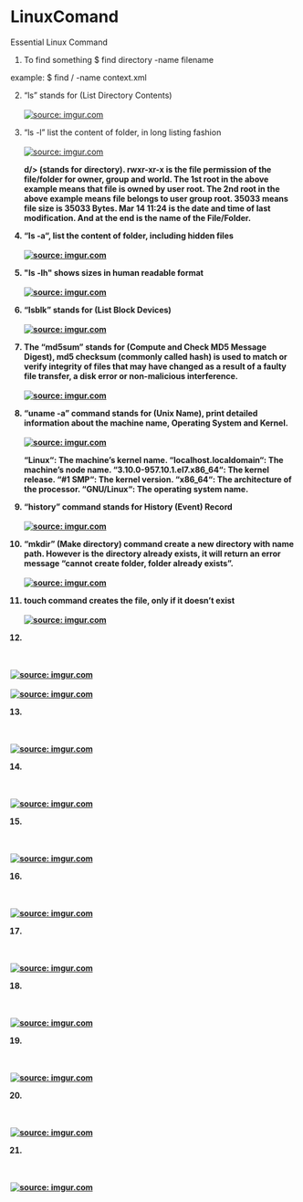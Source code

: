 # LinuxComand
Essential Linux Command

1. To find something
$ find directory -name filename

example: $ find / -name context.xml

2. “ls” stands for (List Directory Contents)
</br> </br>
<a href="https://imgur.com/0p5agVN"><img src="https://i.imgur.com/0p5agVN.png" title="source: imgur.com" /></a>

3.  “ls -l” list the content of folder, in long listing fashion
</br> </br>
<a href="https://imgur.com/eUfse62"><img src="https://i.imgur.com/eUfse62.png" title="source: imgur.com" /></a>


	<b>d/> (stands for directory).
    rwxr-xr-x is the file permission of the file/folder for owner, group and world.
    The 1st root in the above example means that file is owned by user root.
    The 2nd root in the above example means file belongs to user group root.
    35033 means file size is 35033 Bytes.
    Mar 14 11:24 is the date and time of last modification.
    And at the end is the name of the File/Folder.


4. “ls -a“, list the content of folder, including hidden files
</br> </br>
<a href="https://imgur.com/dENxpUQ"><img src="https://i.imgur.com/dENxpUQ.png" title="source: imgur.com" /></a>

5. "ls -lh" shows sizes in human readable format
</br> </br>
<a href="https://imgur.com/HfJO1Gv"><img src="https://i.imgur.com/HfJO1Gv.png" title="source: imgur.com" /></a>

6.  “lsblk” stands for (List Block Devices)
</br> </br>
<a href="https://imgur.com/eatg1qY"><img src="https://i.imgur.com/eatg1qY.png" title="source: imgur.com" /></a>

7. The “md5sum” stands for (Compute and Check MD5 Message Digest), md5 checksum (commonly called hash) is used to match or verify integrity of files that may have changed as a result of a faulty file transfer, a disk error or non-malicious interference.
</br> </br>
<a href="https://imgur.com/zxg3sbl"><img src="https://i.imgur.com/zxg3sbl.png" title="source: imgur.com" /></a>

8.  “uname -a” command stands for (Unix Name), print detailed information about the machine name, Operating System and Kernel.
</br> </br>
<a href="https://imgur.com/YOepUeR"><img src="https://i.imgur.com/YOepUeR.png" title="source: imgur.com" /></a>


    “Linux“: The machine’s kernel name.
    “localhost.localdomain“: The machine’s node name.
    “3.10.0-957.10.1.el7.x86_64“: The kernel release.
    “#1 SMP“: The kernel version.
    “x86_64“: The architecture of the processor.
    “GNU/Linux“: The operating system name.
	
9.  “history” command stands for History (Event) Record
</br> </br>
<a href="https://imgur.com/3kOZEsL"><img src="https://i.imgur.com/3kOZEsL.png" title="source: imgur.com" /></a>

10.  “mkdir” (Make directory) command create a new directory with name path. However is the directory already exists, it will return an error message “cannot create folder, folder already exists”.
</br> </br>
<a href="https://imgur.com/TdukJel"><img src="https://i.imgur.com/TdukJel.png" title="source: imgur.com" /></a>

11. touch command creates the file, only if it doesn’t exist
</br> </br>
<a href="https://imgur.com/ptR6z7h"><img src="https://i.imgur.com/ptR6z7h.png" title="source: imgur.com" /></a>

12.
</br> </br>
<a href="https://imgur.com/ZGwIiI4"><img src="https://i.imgur.com/ZGwIiI4.png" title="source: imgur.com" /></a>
</br> </br>
<a href="https://imgur.com/Q8LhD47"><img src="https://i.imgur.com/Q8LhD47.png" title="source: imgur.com" /></a>

13.
</br> </br>
<a href="https://imgur.com/oD1rfg1"><img src="https://i.imgur.com/oD1rfg1.png" title="source: imgur.com" /></a>

14.
</br> </br>
<a href="https://imgur.com/916ZHdb"><img src="https://i.imgur.com/916ZHdb.png" title="source: imgur.com" /></a>

15.
</br> </br>
<a href="https://imgur.com/0VISf7a"><img src="https://i.imgur.com/0VISf7a.png" title="source: imgur.com" /></a>

16.
</br> </br>
<a href="https://imgur.com/yasqKM3"><img src="https://i.imgur.com/yasqKM3.png" title="source: imgur.com" /></a>

17.
</br> </br>
<a href="https://imgur.com/UtJDaUa"><img src="https://i.imgur.com/UtJDaUa.png" title="source: imgur.com" /></a>

18.
</br> </br>
<a href="https://imgur.com/sIjEp8Q"><img src="https://i.imgur.com/sIjEp8Q.png" title="source: imgur.com" /></a>

19.
</br> </br>
<a href="https://imgur.com/ystGqZW"><img src="https://i.imgur.com/ystGqZW.png" title="source: imgur.com" /></a>

20.
</br> </br>
<a href="https://imgur.com/e1bmYHK"><img src="https://i.imgur.com/e1bmYHK.png" title="source: imgur.com" /></a>

21.
</br> </br>
<a href="https://imgur.com/J6mswx0"><img src="https://i.imgur.com/J6mswx0.png" title="source: imgur.com" /></a>

